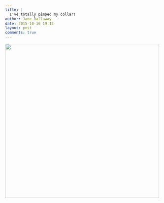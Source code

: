 ```yaml
---
title: |
  I've totally pimped my collar!
author: Jane Dallaway
date: 2015-10-16 19:13
layout: post
comments: true
---
```


<div><a href="http://static.skitters.dallaway.com/Ptp_FullSizeRender.jpg"><img src="http://static.skitters.dallaway.com/Ptp_thumb_FullSizeRender.jpg" width="500" height="500"/></a></div>



  




      
